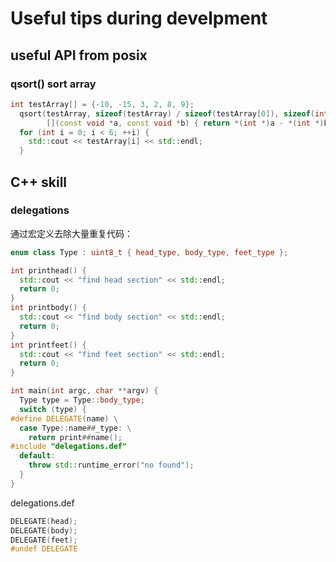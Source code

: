 # Useful tips during develpment
## useful API from posix

### qsort() sort array
```C++
int testArray[] = {-10, -15, 3, 2, 8, 9};
  qsort(testArray, sizeof(testArray) / sizeof(testArray[0]), sizeof(int),
        [](const void *a, const void *b) { return *(int *)a - *(int *)b; });
  for (int i = 0; i < 6; ++i) {
    std::cout << testArray[i] << std::endl;
  }
```  

## C++ skill
### delegations
通过宏定义去除大量重复代码：  
```C++
enum class Type : uint8_t { head_type, body_type, feet_type };

int printhead() {
  std::cout << "find head section" << std::endl;
  return 0;
}
int printbody() {
  std::cout << "find body section" << std::endl;
  return 0;
}
int printfeet() {
  std::cout << "find feet section" << std::endl;
  return 0;
}

int main(int argc, char **argv) {
  Type type = Type::body_type;
  switch (type) {
#define DELEGATE(name) \
  case Type::name##_type: \
    return print##name();
#include "delegations.def"
  default:
    throw std::runtime_error("no found");
  }
}
```
delegations.def  
```C++
DELEGATE(head);
DELEGATE(body);
DELEGATE(feet);
#undef DELEGATE
```
